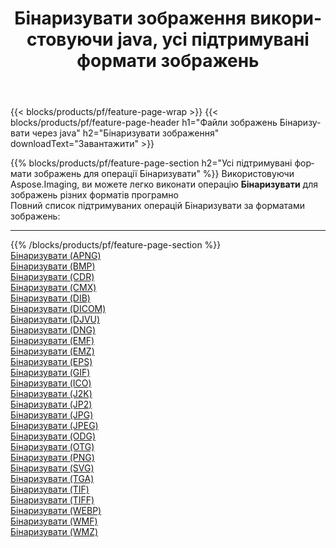 ﻿---
title: Бінаризувати зображення використовуючи java, усі підтримувані формати зображень 
weight: 3920
url: /uk/java/binarize 
lang: uk
langdirlevel: 2
locales: zh-hans,ja,it,ru,de,es,fr,nl,id,lt,pl,pt,vi,tr,ko,zh-hant,ar,hi,th,sv,cs,uk,he
description: Використовуючи Aspose.Imaging, ви можете легко Бінаризувати зображення використовуючи  java
---

{{< blocks/products/pf/feature-page-wrap >}}
{{< blocks/products/pf/feature-page-header h1="Файли зображень Бінаризувати через java" h2="Бінаризувати зображення" downloadText="Завантажити" >}}


{{% blocks/products/pf/feature-page-section  h2="Усі підтримувані формати зображень для операції Бінаризувати" %}}
Використовуючи Aspose.Imaging, ви можете легко виконати операцiю **Бінаризувати** для  зображень різних форматів програмно
<br/>
Повний список підтримуваних операцій Бінаризувати за форматами зображень:
<hr/>
{{% /blocks/products/pf/feature-page-section %}}
<div class="container-fluid productfamilypage bg-gray">
    <div class="convertypes bg-gray agp-content section">
        <div class="container">
		<div class="row other-converters">
		    <div class='col-md-2 other-converter remove-lp remove-rp'><a href="/imaging/uk/java/binarize/apng" >Бінаризувати (APNG)</a></div><div class='col-md-2 other-converter remove-lp remove-rp'><a href="/imaging/uk/java/binarize/bmp" >Бінаризувати (BMP)</a></div><div class='col-md-2 other-converter remove-lp remove-rp'><a href="/imaging/uk/java/binarize/cdr" >Бінаризувати (CDR)</a></div><div class='col-md-2 other-converter remove-lp remove-rp'><a href="/imaging/uk/java/binarize/cmx" >Бінаризувати (CMX)</a></div><div class='col-md-2 other-converter remove-lp remove-rp'><a href="/imaging/uk/java/binarize/dib" >Бінаризувати (DIB)</a></div><div class='col-md-2 other-converter remove-lp remove-rp'><a href="/imaging/uk/java/binarize/dicom" >Бінаризувати (DICOM)</a></div><div class='col-md-2 other-converter remove-lp remove-rp'><a href="/imaging/uk/java/binarize/djvu" >Бінаризувати (DJVU)</a></div><div class='col-md-2 other-converter remove-lp remove-rp'><a href="/imaging/uk/java/binarize/dng" >Бінаризувати (DNG)</a></div><div class='col-md-2 other-converter remove-lp remove-rp'><a href="/imaging/uk/java/binarize/emf" >Бінаризувати (EMF)</a></div><div class='col-md-2 other-converter remove-lp remove-rp'><a href="/imaging/uk/java/binarize/emz" >Бінаризувати (EMZ)</a></div><div class='col-md-2 other-converter remove-lp remove-rp'><a href="/imaging/uk/java/binarize/eps" >Бінаризувати (EPS)</a></div><div class='col-md-2 other-converter remove-lp remove-rp'><a href="/imaging/uk/java/binarize/gif" >Бінаризувати (GIF)</a></div><div class='col-md-2 other-converter remove-lp remove-rp'><a href="/imaging/uk/java/binarize/ico" >Бінаризувати (ICO)</a></div><div class='col-md-2 other-converter remove-lp remove-rp'><a href="/imaging/uk/java/binarize/j2k" >Бінаризувати (J2K)</a></div><div class='col-md-2 other-converter remove-lp remove-rp'><a href="/imaging/uk/java/binarize/jp2" >Бінаризувати (JP2)</a></div><div class='col-md-2 other-converter remove-lp remove-rp'><a href="/imaging/uk/java/binarize/jpg" >Бінаризувати (JPG)</a></div><div class='col-md-2 other-converter remove-lp remove-rp'><a href="/imaging/uk/java/binarize/jpeg" >Бінаризувати (JPEG)</a></div><div class='col-md-2 other-converter remove-lp remove-rp'><a href="/imaging/uk/java/binarize/odg" >Бінаризувати (ODG)</a></div><div class='col-md-2 other-converter remove-lp remove-rp'><a href="/imaging/uk/java/binarize/otg" >Бінаризувати (OTG)</a></div><div class='col-md-2 other-converter remove-lp remove-rp'><a href="/imaging/uk/java/binarize/png" >Бінаризувати (PNG)</a></div><div class='col-md-2 other-converter remove-lp remove-rp'><a href="/imaging/uk/java/binarize/svg" >Бінаризувати (SVG)</a></div><div class='col-md-2 other-converter remove-lp remove-rp'><a href="/imaging/uk/java/binarize/tga" >Бінаризувати (TGA)</a></div><div class='col-md-2 other-converter remove-lp remove-rp'><a href="/imaging/uk/java/binarize/tif" >Бінаризувати (TIF)</a></div><div class='col-md-2 other-converter remove-lp remove-rp'><a href="/imaging/uk/java/binarize/tiff" >Бінаризувати (TIFF)</a></div><div class='col-md-2 other-converter remove-lp remove-rp'><a href="/imaging/uk/java/binarize/webp" >Бінаризувати (WEBP)</a></div><div class='col-md-2 other-converter remove-lp remove-rp'><a href="/imaging/uk/java/binarize/wmf" >Бінаризувати (WMF)</a></div><div class='col-md-2 other-converter remove-lp remove-rp'><a href="/imaging/uk/java/binarize/wmz" >Бінаризувати (WMZ)</a></div>
                </div>
        </div>
    </div>
</div>
<br/>
